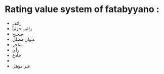 # Rating value system of fatabyyano : 
- زائف
- زائف جزئياً
- صحيح
- عنوان مضلل
- ساخر
- رأي
- خادع
- 
- غير مؤهل
